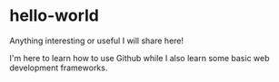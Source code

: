 # hello-world
Anything interesting or useful I will share here!

I'm here to learn how to use Github while I also learn some basic web development frameworks.
